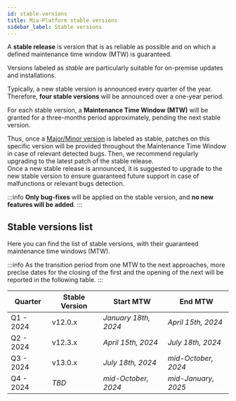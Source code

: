 ```yaml
---
id: stable-versions
title: Mia-Platform stable versions
sidebar_label: Stable versions
---
```


A **stable release** is version that is as reliable as possible and on which a defined maintenance time window (MTW) is guaranteed.

Versions labeled as _stable_ are particularly suitable for on-premise updates and installations.

Typically, a new stable version is announced every quarter of the year. Therefore, __four stable versions__ will be announced over a one-year period.

For each stable version, a **Maintenance Time Window (MTW)** will be granted for a three-months period approximately, pending the next stable version.

Thus, once a [Major/Minor version](/info/version_policy.md) is labeled as stable, patches on this specific version will be provided throughout the Maintenance Time Window in case of relevant detected bugs. Then, we recommend regularly upgrading to the latest patch of the stable release.  
Once a new stable release is announced, it is suggested to upgrade to the new stable version to ensure guaranteed future support in case of malfunctions or relevant bugs detection.

:::info
**Only bug-fixes** will be applied on the stable version, and __no new features will be added__.
:::

## Stable versions list

Here you can find the list of stable versions, with their guaranteed maintenance time windows (MTW).

:::info
As the transition period from one MTW to the next approaches, more precise dates for the closing of the first and the opening of the next will be reported in the following table.
:::

|  Quarter  | Stable Version |      Start MTW       |       End MTW        |
|-----------|----------------|----------------------|----------------------|
| Q1 - 2024 |    v12.0.x     | _January 18th, 2024_ |  _April 15th, 2024_  |
| Q2 - 2024 |    v12.3.x     |  _April 15th, 2024_  |  _July 18th, 2024_    |
| Q3 - 2024 |    v13.0.x     |  _July 18th, 2024_    | _mid-October, 2024_  |
| Q4 - 2024 |     _TBD_      | _mid-October, 2024_  | _mid-January, 2025_  |
